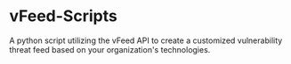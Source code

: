 # vFeed-Scripts
A python script utilizing the vFeed API to create a customized vulnerability threat feed based on your organization's technologies.
